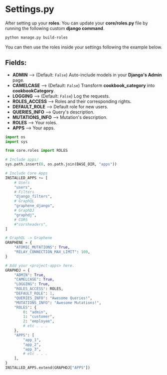# **Settings.py**

After setting up your **roles**. You can update your **core/roles.py** file by running the following custom **django command**.
```sh
python manage.py build-roles
```

You can then use the roles inside your settings following the example below.

## **Fields**:
* **ADMIN** —> (Default: `False`) Auto-include models in your **Django's Admin** page. 
* **CAMELCASE** —>  (Default: `False`) Transform **cookbook_category** into **cookbookCategory**.
* **LOGGING** —> (Default: `False`) Log the requests.
* **ROLES_ACCESS** —> Roles and their corresponding rights.
* **DEFAULT_ROLE**  —> Default role for new users.
* **QUERIES_INFO**  —> Query's description.
* **MUTATIONS_INFO**  —> Mutation's description.
* **ROLES**  —> Your roles.
* **APPS**  —> Your apps.


```py
import os
import sys

from core.roles import ROLES

# Include apps/
sys.path.insert(0, os.path.join(BASE_DIR, "apps"))

# Include Core Apps
INSTALLED_APPS += [
    # Users
    "users",
    # Filters
    "django_filters",
    # GraphQL
    "graphene_django",
    # GraphDJ
    "graphdj",
    # CORS
    #"corsheaders",
]

# GraphQL -> Graphene
GRAPHENE = {
    "ATOMIC_MUTATIONS": True,
    "RELAY_CONNECTION_MAX_LIMIT": 100,
}

# Add your <project-apps> here.
GRAPHDJ = {
    "ADMIN": True,
    "CAMELCASE": True,
    "LOGGING": True,
    "ROLES_ACCESS": ROLES,
    "DEFAULT_ROLE": 1,
    "QUERIES_INFO": "Awesome Queries!",
    "MUTATIONS_INFO": "Awesome Mutations!",
    "ROLES": {
        0: "admin",
        1: "customer",
        2: "employee",
        # etc . . . 
    },
    "APPS": [
        "app_1",
        "app_2",
        "app_3",
        # etc . . . 
    ],
}
INSTALLED_APPS.extend(GRAPHDJ["APPS"])
```
